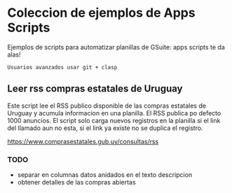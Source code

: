 
# Coleccion de ejemplos de Apps Scripts
Ejemplos de scripts para automatizar planillas de GSuite: apps scripts te da alas!

```
Usuarios avanzados usar git + clasp
```

## Leer rss compras estatales de Uruguay

Este script lee el RSS publico disponible de las compras estatales de Uruguay y acumula informacion en una planilla. El RSS publica po defecto 1000 anuncios. El script solo carga nuevos registros en la planilla si el link del llamado aun no esta, si el link ya existe no se duplica el registro.

https://www.comprasestatales.gub.uy/consultas/rss

### TODO

- separar en columnas datos anidados en el texto descripcion
- obtener detalles de las compras abiertas